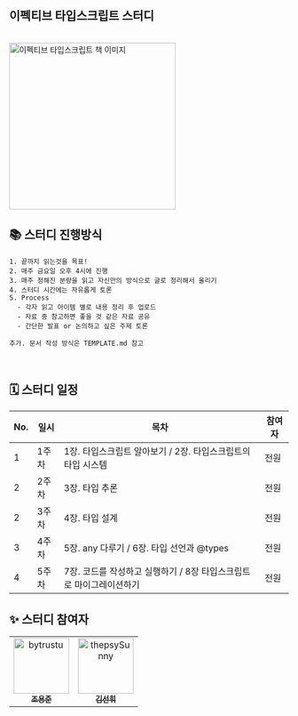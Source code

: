 ## 이펙티브 타입스크립트 스터디  
<br />

<img src="https://github.com/thepsyentist-public/learning-effect-typescript/assets/39726717/fd509084-dc93-400c-b80b-749d01bead76" width="300" alt="이펙티브 타입스크립트 책 이미지" />


## 📚 스터디 진행방식
```
1. 끝까지 읽는것을 목표!
2. 매주 금요일 오후 4시에 진행
3. 매주 정해진 분량을 읽고 자신만의 방식으로 글로 정리해서 올리기
4. 스터디 시간에는 자유롭게 토론
5. Process
  - 각자 읽고 아이템 별로 내용 정리 후 업로드
  - 자료 중 참고하면 좋을 것 같은 자료 공유
  - 간단한 발표 or 논의하고 싶은 주제 토론

추가. 문서 작성 방식은 TEMPLATE.md 참고
```
<br />

## 🗓 스터디 일정

| No. | 일시         | 목차                                      | 참여자 |
|-----|------------|-----------------------------------------|-----|
| 1   | 1주차        | 1장. 타입스크립트 알아보기 / 2장. 타입스크립트의 타입 시스템    | 전원  |
| 2   | 2주차        | 3장. 타입 추론                   | 전원  |
| 2   | 3주차        | 4장. 타입 설계                   | 전원  |
| 3   | 4주차        | 5장. any 다루기 / 6장. 타입 선언과 @types         | 전원  |
| 4   | 5주차        | 7장. 코드를 작성하고 실행하기 / 8장 타입스크립트로 마이그레이션하기 | 전원  |



## ✨ 스터디 참여자 

<table>
    <tr>
        <td align="center">
            <a href="https://github.com/bytrustu">
                <img src="https://avatars.githubusercontent.com/u/39726717?v=4" width="100;" alt="bytrustu"/>
                <br />
                <sub><b>조용준</b></sub>
            </a>
        </td>
        <td align="center">
            <a href="https://github.com/zeallat">
                <img src="https://avatars.githubusercontent.com/u/112356990?v=4" width="100;" alt="thepsySunny"/>
                <br />
                <sub><b>김선휘</b></sub>
            </a>
        </td>
    </tr>
</table>
